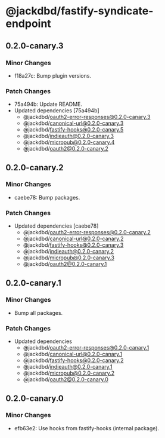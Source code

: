 # @jackdbd/fastify-syndicate-endpoint

## 0.2.0-canary.3

### Minor Changes

- f18a27c: Bump plugin versions.

### Patch Changes

- 75a494b: Update README.
- Updated dependencies [75a494b]
  - @jackdbd/oauth2-error-responses@0.2.0-canary.3
  - @jackdbd/canonical-url@0.2.0-canary.3
  - @jackdbd/fastify-hooks@0.2.0-canary.5
  - @jackdbd/indieauth@0.2.0-canary.3
  - @jackdbd/micropub@0.2.0-canary.4
  - @jackdbd/oauth2@0.2.0-canary.2

## 0.2.0-canary.2

### Minor Changes

- caebe78: Bump packages.

### Patch Changes

- Updated dependencies [caebe78]
  - @jackdbd/oauth2-error-responses@0.2.0-canary.2
  - @jackdbd/canonical-url@0.2.0-canary.2
  - @jackdbd/fastify-hooks@0.2.0-canary.3
  - @jackdbd/indieauth@0.2.0-canary.2
  - @jackdbd/micropub@0.2.0-canary.3
  - @jackdbd/oauth2@0.2.0-canary.1

## 0.2.0-canary.1

### Minor Changes

- Bump all packages.

### Patch Changes

- Updated dependencies
  - @jackdbd/oauth2-error-responses@0.2.0-canary.1
  - @jackdbd/canonical-url@0.2.0-canary.1
  - @jackdbd/fastify-hooks@0.2.0-canary.2
  - @jackdbd/indieauth@0.2.0-canary.1
  - @jackdbd/micropub@0.2.0-canary.2
  - @jackdbd/oauth2@0.2.0-canary.0

## 0.2.0-canary.0

### Minor Changes

- efb63e2: Use hooks from fastify-hooks (internal package).

